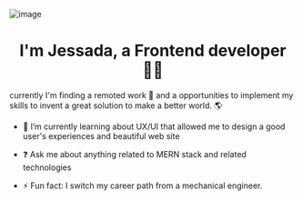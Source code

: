 ![image](https://user-images.githubusercontent.com/80153191/165044254-3932efbe-1456-4aea-bc39-6dee78cfe252.png)

# <div align="center">I'm Jessada, a Frontend developer 👨‍💻 
currently I'm finding a remoted work 🚀 
and a opportunities to implement my skills to invent a great solution to make a better world. 🌎</div>  
  

  
  

- 🌱 I’m currently learning about UX/UI that allowed me to design a good user's experiences and beautiful web site  
  

- ❓ Ask me about anything related to MERN stack and related technologies  
  

- ⚡ Fun fact: I switch my career path from a mechanical engineer.  
  

<br/>  
